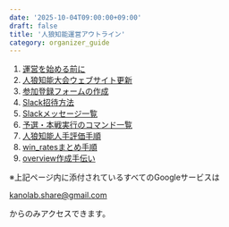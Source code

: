 ```yaml
---
date: '2025-10-04T09:00:00+09:00'
draft: false
title: '人狼知能運営アウトライン'
category: organizer_guide
---
```


1. [運営を始める前に](./preparing.md)
2. [人狼知能大会ウェブサイト更新](./edit_website.md)
3. [参加登録フォームの作成](./registration_form.md)
4. [Slack招待方法](./slack_invitation.md)
5. [Slackメッセージ一覧](./slack_message.md)
6. [予選・本戦実行のコマンド一覧](./server_command.md)
7. [人狼知能人手評価手順](./subjective_evaluation.md)
8. [win_ratesまとめ手順](./win_rates.md)
9. [overview作成手伝い](./overview.md)

※上記ページ内に添付されているすべてのGoogleサービスは

kanolab.share@gmail.com

からのみアクセスできます。
